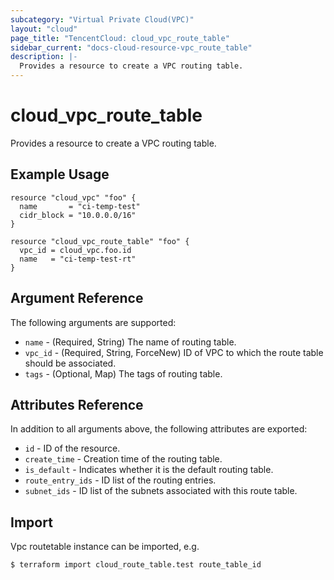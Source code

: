 ```yaml
---
subcategory: "Virtual Private Cloud(VPC)"
layout: "cloud"
page_title: "TencentCloud: cloud_vpc_route_table"
sidebar_current: "docs-cloud-resource-vpc_route_table"
description: |-
  Provides a resource to create a VPC routing table.
---
```


# cloud_vpc_route_table

Provides a resource to create a VPC routing table.

## Example Usage

```hcl
resource "cloud_vpc" "foo" {
  name       = "ci-temp-test"
  cidr_block = "10.0.0.0/16"
}

resource "cloud_vpc_route_table" "foo" {
  vpc_id = cloud_vpc.foo.id
  name   = "ci-temp-test-rt"
}
```

## Argument Reference

The following arguments are supported:

* `name` - (Required, String) The name of routing table.
* `vpc_id` - (Required, String, ForceNew) ID of VPC to which the route table should be associated.
* `tags` - (Optional, Map) The tags of routing table.

## Attributes Reference

In addition to all arguments above, the following attributes are exported:

* `id` - ID of the resource.
* `create_time` - Creation time of the routing table.
* `is_default` - Indicates whether it is the default routing table.
* `route_entry_ids` - ID list of the routing entries.
* `subnet_ids` - ID list of the subnets associated with this route table.


## Import

Vpc routetable instance can be imported, e.g.

```
$ terraform import cloud_route_table.test route_table_id
```

